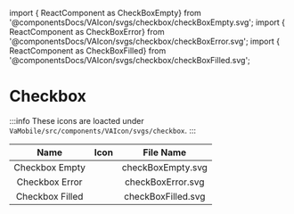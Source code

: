 import { ReactComponent as CheckBoxEmpty} from '@componentsDocs/VAIcon/svgs/checkbox/checkBoxEmpty.svg';
import { ReactComponent as CheckBoxError} from '@componentsDocs/VAIcon/svgs/checkbox/checkBoxError.svg';
import { ReactComponent as CheckBoxFilled} from '@componentsDocs/VAIcon/svgs/checkbox/checkBoxFilled.svg';

# Checkbox

:::info
These icons are loacted under `VaMobile/src/components/VAIcon/svgs/checkbox`.
:::

Name | Icon | File Name 
:---: | :---: | :---: 
Checkbox Empty | <CheckBoxEmpty  className="icons"/> | checkBoxEmpty.svg 
Checkbox Error | <CheckBoxError  className="icons"/> | checkBoxError.svg 
Checkbox Filled | <CheckBoxFilled  className="icons"/> | checkBoxFilled.svg 

